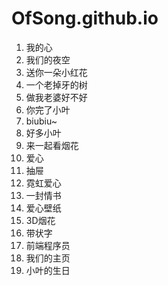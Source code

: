 # OfSong.github.io

1. 我的心
2. 我们的夜空
3. 送你一朵小红花
4. 一个老掉牙的树
5. 做我老婆好不好
6. 你完了小叶
7. biubiu~
8. 好多小叶
9. 来一起看烟花
10. 爱心
11. 抽屉
12. 霓虹爱心
13. 一封情书
14. 爱心壁纸
15. 3D烟花
16. 带状字
17. 前端程序员
18. 我们的主页
19. 小叶的生日
